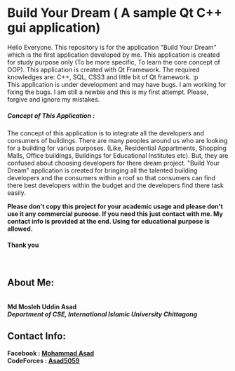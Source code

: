 <h1>Build Your Dream ( A sample Qt C++ gui application) </h1>
<p>Hello Everyone. This repository is for the application "Build Your Dream" which is the first application developed by me.
This application is created for study purpose only (To be more specific, To learn the core concept of OOP). This application is created with Qt Framework. The required knowledges are: C++, SQL, CSS3 and little bit of Qt framework. :p<br>
This application is under development and may have bugs. I am working for fixing the bugs. I am still a newbie and this is my first attempt. Please, forgive and ignore
my mistakes. <br>
 <h5>Concept of This Application : </h5>
 <p> The concept of this application is to integrate all the developers and consumers of buildings. There are many peoples around us who are looking for a building for varius purposes. (Like, Residential Appartments, Shopping Malls, Office buildings, Buildings for Educational Institutes etc). But, they are confused about choosing developers for there dream project. "Build Your Dream" application is created for bringing all the talented building developers and the consumers within a roof so that 
 consumers can find there best developers within the budget and the developers find there task easily. </p>  
 <b> Please don't copy this project for your academic usage and please don't use it any commercial puroose. If you need this just contact with me. My contact info is provided at the end. Using for educational purpose is allowed.<br></p>
   <h4>
     Thank you </h4><br>
   <h2>About Me: </h2><br>
   <b> Md Mosleh Uddin Asad </b> <br>
   <i>Department of CSE, International Islamic University Chittagong </i><br> 
  
   <h2>Contact Info:  </h2>
   <b>Facebook : <a href="https://fb.com/m0as4d">Mohammad Asad</a><br>
     CodeForces : <a href="https://codeforces.com/profile/Asad5059">Asad5059</a></b>
